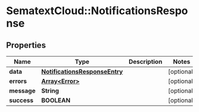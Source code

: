 # SematextCloud::NotificationsResponse

## Properties

| Name        | Type                                                            | Description | Notes      |
| ----------- | --------------------------------------------------------------- | ----------- | ---------- |
| **data**    | [**NotificationsResponseEntry**](NotificationsResponseEntry.md) |             | [optional] |
| **errors**  | [**Array&lt;Error&gt;**](Error.md)                              |             | [optional] |
| **message** | **String**                                                      |             | [optional] |
| **success** | **BOOLEAN**                                                     |             | [optional] |
